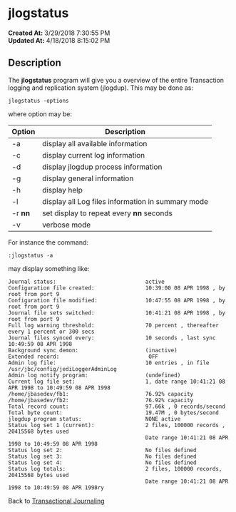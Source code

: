 # jlogstatus

**Created At:** 3/29/2018 7:30:55 PM  
**Updated At:** 4/18/2018 8:15:02 PM  


## Description 

The **jlogstatus** program will give you a overview of the entire Transaction logging and replication system (jlogdup). This may be done as:

```
jlogstatus -options
```

where option may be:


| Option<br> | Description<br> |
| --- | --- |
| -a<br> | display all available information<br> |
| -c<br> | display current log information<br> |
| -d<br> | display jlogdup process information<br> |
| -g<br> | display general information<br> |
| -h<br> | display help<br> |
| -l<br> | display all Log files information in summary mode<br> |
| -r **nn**<br> | set display to repeat every **nn** seconds<br> |
| -v<br> | verbose mode<br> |




For instance the command:

```
:jlogstatus -a
```

may display something like:

```
Journal status:                            active
Configuration file created:                10:39:00 08 APR 1998 , by root from port 9
Configuration file modified:               10:47:55 08 APR 1998 , by root from port 9
Journal file sets switched:                10:41:21 08 APR 1998 , by root from port 9
Full log warning threshold:                70 percent , thereafter every 1 percent or 300 secs
Journal files synced every:                10 seconds , last sync 10:49:59 08 APR 1998
Background sync demon:                     (inactive)
Extended record:                            OFF
Admin log file:                            10 entries , in file /usr/jbc/config/jediLoggerAdminLog
Admin log notify program:                  (undefined)
Current log file set:                      1, date range 10:41:21 08 APR 1998 to 10:49:59 08 APR 1998
/home/jbasedev/fb1:                        76.92% capacity
/home/jbasedev/fb2:                        76.92% capacity
Total record count:                        97.66k , 0 records/second
Total byte count:                          19.47M , 0 bytes/second
jlogdup program status:                    NONE active
Status log set 1 (current):                2 files, 100000 records , 20415568 bytes used
                                           Date range 10:41:21 08 APR 1998 to 10:49:59 08 APR 1998
Status log set 2:                          No files defined
Status log set 3:                          No files defined
Status log set 4:                          No files defined
Status log totals:                         2 files, 100000 records, 20415568 bytes used
                                           Date range 10:41:21 08 APR 1998 to 10:49:59 08 APR 1998ry
```



Back to [Transactional Journaling](introduction-to-transactional-journaling)
